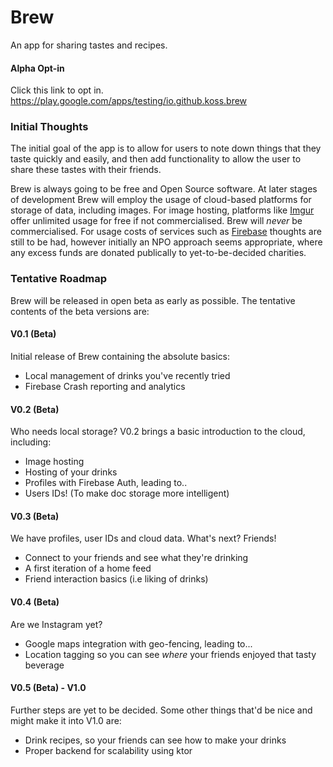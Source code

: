 # Brew
An app for sharing tastes and recipes. 

#### Alpha Opt-in
Click this link to opt in. https://play.google.com/apps/testing/io.github.koss.brew

### Initial Thoughts
The initial goal of the app is to allow for users to note down things that they taste quickly and easily, and then add functionality to allow the user to share these tastes with their friends.

Brew is always going to be free and Open Source software. At later stages of development Brew will employ the usage of cloud-based platforms for storage of data, including images. For image hosting, platforms like [Imgur](https://imgur.com/) offer unlimited usage for free if not commercialised. Brew will _never_ be commercialised. For usage costs of services such as [Firebase](https://firebase.google.com/) thoughts are still to be had, however initially an NPO approach seems appropriate, where any excess funds are donated publically to yet-to-be-decided charities.

### Tentative Roadmap
Brew will be released in open beta as early as possible. The tentative contents of the beta versions are:

#### V0.1 (Beta)
Initial release of Brew containing the absolute basics:
- Local management of drinks you've recently tried
- Firebase Crash reporting and analytics

#### V0.2 (Beta)
Who needs local storage? V0.2 brings a basic introduction to the cloud, including:
- Image hosting 
- Hosting of your drinks
- Profiles with Firebase Auth, leading to..
- Users IDs! (To make doc storage more intelligent)

#### V0.3 (Beta)
We have profiles, user IDs and cloud data. What's next? Friends!
- Connect to your friends and see what they're drinking
- A first iteration of a home feed
- Friend interaction basics (i.e liking of drinks)

#### V0.4 (Beta)
Are we Instagram yet?
- Google maps integration with geo-fencing, leading to...
- Location tagging so you can see _where_ your friends enjoyed that tasty beverage

#### V0.5 (Beta) - V1.0
Further steps are yet to be decided. Some other things that'd be nice and might make it into V1.0 are:
- Drink recipes, so your friends can see how to make your drinks
- Proper backend for scalability using ktor
